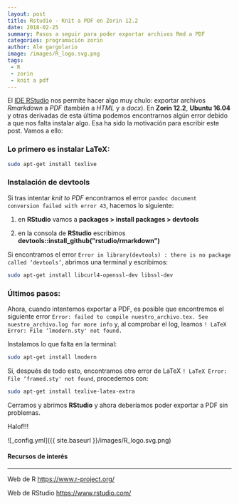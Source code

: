 ```yaml
---
layout: post
title: Rstudio - Knit a PDF en Zorin 12.2
date: 2018-02-25
summary: Pasos a seguir para poder exportar archivos Rmd a PDF
categories: programación zorin
author: Ale gargolario
image: /images/R_logo.svg.png
tags:
 - R
 - zorin
 - knit a pdf
---
```


El [IDE RStudio](https://www.rstudio.com) nos permite hacer algo muy chulo: exportar archivos *Rmarkdown* a *PDF* (también a *HTML* y a *docx*). En **Zorin 12.2**, **Ubuntu 16.04** y otras derivadas de esta última podemos encontrarnos algún error debido a que nos falta instalar algo. Esa ha sido la motivación para escribir este post. Vamos a ello:

### Lo primero es instalar LaTeX:

``` bash
sudo apt-get install texlive
```
### Instalación de devtools

Si tras intentar *knit to PDF* encontramos el error `pandoc document conversion failed with error 43`, hacemos lo siguiente:

1. en **RStudio** vamos a **packages > install packages > devtools**

2. en la consola de **RStudio** escribimos **devtools::install_github("rstudio/rmarkdown")**

 Si encontramos el error `Error in library(devtools) : there is no package called ‘devtools’`, abrimos una terminal y escribimos:

``` bash
sudo apt-get install libcurl4-openssl-dev libssl-dev
```
### Últimos pasos:

Ahora, cuando intentemos exportar a PDF, es posible que encontremos el siguiente error `Error: failed to compile nuestro_archivo.tex. See nuestro_archivo.log for more info` y, al comprobar el log, leamos `! LaTeX Error: File ‘lmodern.sty' not found.`

Instalamos lo que falta en la terminal:

``` bash
sudo apt-get install lmodern
```

Si, después de todo esto, encontramos otro error de LaTeX `! LaTeX Error: File ‘framed.sty' not found`, procedemos con:

``` bash
sudo apt-get install texlive-latex-extra
```
Cerramos y abrimos **RStudio** y ahora deberíamos poder exportar a PDF sin problemas.

Halof!!!

![_config.yml]({{ site.baseurl }}/images/R_logo.svg.png)

#### Recursos de interés
*** 

 Web de R <https://www.r-project.org/>

 Web de RStudio <https://www.rstudio.com/>

